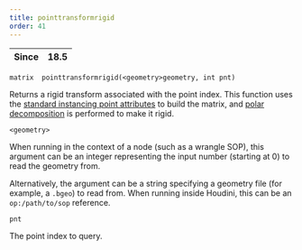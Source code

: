 ```yaml
---
title: pointtransformrigid
order: 41
---
```

| Since | 18.5 |
| --- | --- |

`matrix  pointtransformrigid(<geometry>geometry, int pnt)`

Returns a rigid transform associated with the point index.
This function uses the [standard instancing point attributes](../../copy/instanceattrs.html) to build the matrix, and [polar decomposition](../transforms-and-space/polardecomp "Computes the polar decomposition of a matrix.") is performed to make it rigid.

`<geometry>`

When running in the context of a node (such as a wrangle SOP), this argument can be an integer representing the input number (starting at 0) to read the geometry from.

Alternatively, the argument can be a string specifying a geometry file (for example, a `.bgeo`) to read from. When running inside Houdini, this can be an `op:/path/to/sop` reference.

`pnt`

The point index to query.
